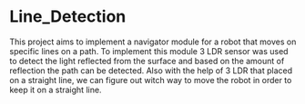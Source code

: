 # Line_Detection
This project aims to implement a navigator module for a robot that moves on specific lines on a path. To implement this module 3 LDR sensor was used to detect the light reflected from the surface and based on the amount of reflection the path can be detected. Also with the help of 3 LDR that placed on a straight line, we can figure out witch way to move the robot in order to keep it on a straight line.
